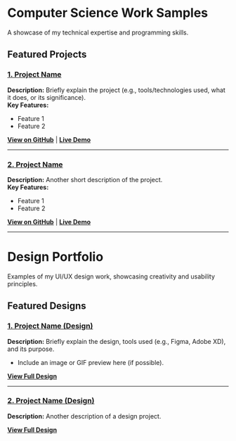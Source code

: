 
# **Computer Science Work Samples**  
A showcase of my technical expertise and programming skills.  

## Featured Projects  
### [1. Project Name](#)  
**Description:** Briefly explain the project (e.g., tools/technologies used, what it does, or its significance).  
**Key Features:**  
- Feature 1  
- Feature 2  

[**View on GitHub**](#) | [**Live Demo**](#)  

---

### [2. Project Name](#)  
**Description:** Another short description of the project.  
**Key Features:**  
- Feature 1  
- Feature 2  

[**View on GitHub**](#) | [**Live Demo**](#)  

---

# **Design Portfolio**  
Examples of my UI/UX design work, showcasing creativity and usability principles.  

## Featured Designs  
### [1. Project Name (Design)](#)  
**Description:** Briefly explain the design, tools used (e.g., Figma, Adobe XD), and its purpose.  
- Include an image or GIF preview here (if possible).  

[**View Full Design**](#)  

---

### [2. Project Name (Design)](#)  
**Description:** Another description of a design project.  

[**View Full Design**](#)  
